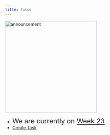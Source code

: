 ```yaml
---
title: false
---
```


<meta http-equiv="refresh" content="600"/>

<img src="https://bordertherapy.com/wp-content/uploads/2018/05/announcements-border-therapy.jpg" alt="announcement" height="300">  

- <span style="font-size: 22px;">We are currently on [Week 23](\apcsp\weeks\week23) </span>
- [Create Task](\apcsp\curriculum\pt\create)



<!-- # Hello, world!


This is CS50 AP, Harvard University's introduction to the intellectual enterprises of computer science and the art of programming for students in high school, which satisfies the College Board's AP CS Principles curriculum framework.

<iframe width="612" height="344" src="https://www.youtube.com/embed/GAB6Gm7pTTA" title="YouTube video player" frameborder="0" allow="accelerometer; autoplay; clipboard-write; encrypted-media; gyroscope; picture-in-picture" allowfullscreen></iframe>


<img src="https://www.dominicavibes.dm/wp-content/uploads/2016/09/Announcement-Icon.jpg" alt="announcement" height="300"> 

### Your [Summer Assignment](\apcsp\curriculum\summer-assignment) is live now!! -->
